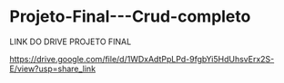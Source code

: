 # Projeto-Final---Crud-completo

LINK DO DRIVE PROJETO FINAL 


https://drive.google.com/file/d/1WDxAdtPpLPd-9fgbYi5HdUhsvErx2S-E/view?usp=share_link
